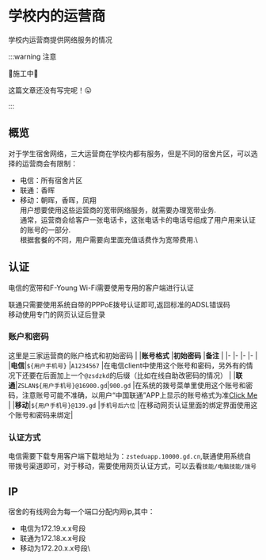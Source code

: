 # 学校内的运营商
学校内运营商提供网络服务的情况

:::warning 注意

🚧施工中🚧

这篇文章还没有写完呢！😛

:::

## 概览
对于学生宿舍网络，三大运营商在学校内都有服务，但是不同的宿舍片区，可以选择的运营商会有限制：

- 电信：所有宿舍片区
- 联通：香晖
- 移动：朝晖，香晖，凤翔\
用户想要使用这些运营商的宽带网络服务，就需要办理宽带业务.\
通常，运营商会给客户一张电话卡，这张电话卡的电话号组成了用户用来认证的账号的一部分.\
根据套餐的不同，用户需要向里面充值话费作为宽带费用.\
## 认证
电信的宽带和F-Young Wi-Fi需要使用专用的客户端进行认证

联通只需要使用系统自带的PPPoE拨号认证即可,返回标准的ADSL错误码\
移动使用专门的网页认证后登录  
### 账户和密码
这里是三家运营商的账户格式和初始密码
|       |**账号格式**                 |**初始密码**      |**备注**                                    |
|-      |-                           |-                |-                                         |
|**电信**|`${用户手机号}`              |`A1234567`       |在电信client中使用这个账号和密码，另外有的情况下还要在后面加上一个`@zsdzkd`的后缀（比如在线自助改密码的情况）           |
|**联通**|`ZSLAN${用户手机号}@16900.gd`|`900.gd`         |在系统的拨号菜单里使用这个账号和密码，注意账号可能不准确，以用户“中国联通”APP上显示的账号格式为准[Click Me](/docs/wiki/故障/联通特定/账号不正确) |
|**移动**|`${用户手机号}@139.gd`       |`手机号后六位`     |在移动网页认证里面的绑定界面使用这个账号和密码来绑定|

### 认证方式
电信需要下载专用客户端下载地址为：`zsteduapp.10000.gd.cn`,联通使用系统自带拨号渠道即可，对于移动，需要使用网页认证方式，可以去看`技能/电脑技能/拨号`
## IP
宿舍的有线网会为每一个端口分配内网ip,其中：
- 电信为172.19.x.x号段
- 联通为172.18.x.x号段
- 移动为172.20.x.x号段\
